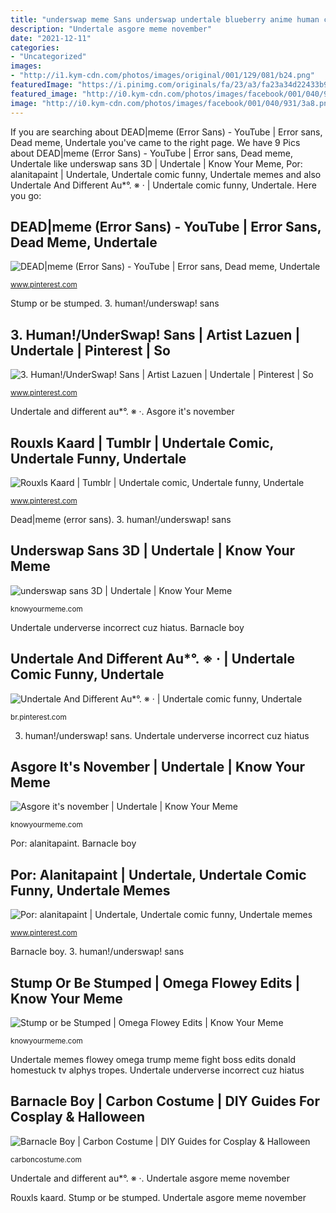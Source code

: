 ```yaml
---
title: "underswap meme Sans underswap undertale blueberry anime human comic frisk determination laufeyson loki modern cinnamon"
description: "Undertale asgore meme november"
date: "2021-12-11"
categories:
- "Uncategorized"
images:
- "http://i1.kym-cdn.com/photos/images/original/001/129/081/b24.png"
featuredImage: "https://i.pinimg.com/originals/fa/23/a3/fa23a34d22433b9560479c0bbc4d48c8.jpg"
featured_image: "http://i0.kym-cdn.com/photos/images/facebook/001/040/931/3a8.png"
image: "http://i0.kym-cdn.com/photos/images/facebook/001/040/931/3a8.png"
---
```


If you are searching about DEAD|meme (Error Sans) - YouTube | Error sans, Dead meme, Undertale you've came to the right page. We have 9 Pics about DEAD|meme (Error Sans) - YouTube | Error sans, Dead meme, Undertale like underswap sans 3D | Undertale | Know Your Meme, Por: alanitapaint | Undertale, Undertale comic funny, Undertale memes and also Undertale And Different Au*°. ※ ‧ | Undertale comic funny, Undertale. Here you go:

## DEAD|meme (Error Sans) - YouTube | Error Sans, Dead Meme, Undertale

![DEAD|meme (Error Sans) - YouTube | Error sans, Dead meme, Undertale](https://i.pinimg.com/736x/01/55/72/015572e1b6d093e151855fbfadc46be5.jpg "Rouxls kaard")

<small>www.pinterest.com</small>

Stump or be stumped. 3. human!/underswap! sans

## 3. Human!/UnderSwap! Sans | Artist Lazuen | Undertale | Pinterest | So

![3. Human!/UnderSwap! Sans | Artist Lazuen | Undertale | Pinterest | So](https://s-media-cache-ak0.pinimg.com/736x/01/1e/41/011e41bb9124bdd49927697c5f594023.jpg "Asgore it&#039;s november")

<small>www.pinterest.com</small>

Undertale and different au*°. ※ ‧. Asgore it&#039;s november

## Rouxls Kaard | Tumblr | Undertale Comic, Undertale Funny, Undertale

![Rouxls Kaard | Tumblr | Undertale comic, Undertale funny, Undertale](https://i.pinimg.com/736x/0d/96/9a/0d969a5c9c1e773412563d860913ba1b.jpg "Underswap sans 3d")

<small>www.pinterest.com</small>

Dead|meme (error sans). 3. human!/underswap! sans

## Underswap Sans 3D | Undertale | Know Your Meme

![underswap sans 3D | Undertale | Know Your Meme](http://i1.kym-cdn.com/photos/images/original/001/129/081/b24.png "Stump or be stumped")

<small>knowyourmeme.com</small>

Undertale underverse incorrect cuz hiatus. Barnacle boy

## Undertale And Different Au*°. ※ ‧ | Undertale Comic Funny, Undertale

![Undertale And Different Au*°. ※ ‧ | Undertale comic funny, Undertale](https://i.pinimg.com/originals/fa/23/a3/fa23a34d22433b9560479c0bbc4d48c8.jpg "Barnacle boy")

<small>br.pinterest.com</small>

3. human!/underswap! sans. Undertale underverse incorrect cuz hiatus

## Asgore It&#039;s November | Undertale | Know Your Meme

![Asgore it&#039;s november | Undertale | Know Your Meme](http://i0.kym-cdn.com/photos/images/facebook/001/040/931/3a8.png "Barnacle mermaid squarepants barnacleboy refusing recruit counterpart sidekick sane")

<small>knowyourmeme.com</small>

Por: alanitapaint. Barnacle boy

## Por: Alanitapaint | Undertale, Undertale Comic Funny, Undertale Memes

![Por: alanitapaint | Undertale, Undertale comic funny, Undertale memes](https://i.pinimg.com/originals/03/db/b3/03dbb3d916c6ae79198e19194d6fe153.jpg "Dead|meme (error sans)")

<small>www.pinterest.com</small>

Barnacle boy. 3. human!/underswap! sans

## Stump Or Be Stumped | Omega Flowey Edits | Know Your Meme

![Stump or be Stumped | Omega Flowey Edits | Know Your Meme](http://i2.kym-cdn.com/photos/images/facebook/001/054/866/873.png "Dead|meme (error sans)")

<small>knowyourmeme.com</small>

Undertale memes flowey omega trump meme fight boss edits donald homestuck tv alphys tropes. Undertale underverse incorrect cuz hiatus

## Barnacle Boy | Carbon Costume | DIY Guides For Cosplay &amp; Halloween

![Barnacle Boy | Carbon Costume | DIY Guides for Cosplay &amp; Halloween](https://carboncostume.com/wordpress/wp-content/uploads/2016/10/barnacleboy.jpg "Undertale ink dream comic funny memes meme sans error comics pose underswap por body anime steven universe pokemon help")

<small>carboncostume.com</small>

Undertale and different au*°. ※ ‧. Undertale asgore meme november

Rouxls kaard. Stump or be stumped. Undertale asgore meme november
